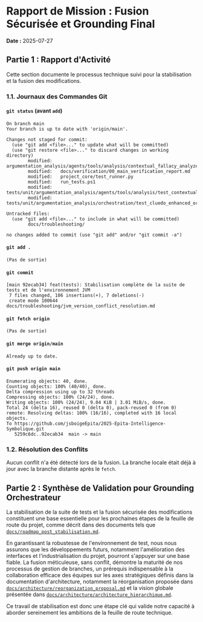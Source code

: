 # Rapport de Mission : Fusion Sécurisée et Grounding Final

**Date :** 2025-07-27

## Partie 1 : Rapport d'Activité

Cette section documente le processus technique suivi pour la stabilisation et la fusion des modifications.

### 1.1. Journaux des Commandes Git

#### `git status` (avant `add`)
```
On branch main
Your branch is up to date with 'origin/main'.

Changes not staged for commit:
  (use "git add <file>..." to update what will be committed)
  (use "git restore <file>..." to discard changes in working directory)
        modified:   argumentation_analysis/agents/tools/analysis/contextual_fallacy_analyzer.py
        modified:   docs/verification/00_main_verification_report.md
        modified:   project_core/test_runner.py
        modified:   run_tests.ps1
        modified:   tests/unit/argumentation_analysis/agents/tools/analysis/test_contextual_fallacy_analyzer.py
        modified:   tests/unit/argumentation_analysis/orchestration/test_cluedo_enhanced_orchestrator.py

Untracked files:
  (use "git add <file>..." to include in what will be committed)
        docs/troubleshooting/

no changes added to commit (use "git add" and/or "git commit -a")
```

#### `git add .`
```
(Pas de sortie)
```

#### `git commit`
```
[main 92ecab34] feat(tests): Stabilisation complète de la suite de tests et de l'environnement JVM
 7 files changed, 106 insertions(+), 7 deletions(-)
 create mode 100644 docs/troubleshooting/jvm_version_conflict_resolution.md
```

#### `git fetch origin`
```
(Pas de sortie)
```

#### `git merge origin/main`
```
Already up to date.
```

#### `git push origin main`
```
Enumerating objects: 40, done.
Counting objects: 100% (40/40), done.
Delta compression using up to 32 threads
Compressing objects: 100% (24/24), done.
Writing objects: 100% (24/24), 9.04 KiB | 3.01 MiB/s, done.
Total 24 (delta 16), reused 0 (delta 0), pack-reused 0 (from 0)
remote: Resolving deltas: 100% (16/16), completed with 16 local objects.
To https://github.com/jsboigeEpita/2025-Epita-Intelligence-Symbolique.git
   5259c6dc..92ecab34  main -> main
```

### 1.2. Résolution des Conflits
Aucun conflit n'a été détecté lors de la fusion. La branche locale était déjà à jour avec la branche distante après le `fetch`.

## Partie 2 : Synthèse de Validation pour Grounding Orchestrateur

La stabilisation de la suite de tests et la fusion sécurisée des modifications constituent une base essentielle pour les prochaines étapes de la feuille de route du projet, comme décrit dans des documents tels que [`docs/roadmap_post_stabilisation.md`](docs/roadmap_post_stabilisation.md:25).

En garantissant la robustesse de l'environnement de test, nous nous assurons que les développements futurs, notamment l'amélioration des interfaces et l'industrialisation du projet, pourront s'appuyer sur une base fiable. La fusion méticuleuse, sans conflit, démontre la maturité de nos processus de gestion de branches, un prérequis indispensable à la collaboration efficace des équipes sur les axes stratégiques définis dans la documentation d'architecture, notamment la réorganisation proposée dans [`docs/architecture/reorganization_proposal.md`](docs/architecture/reorganization_proposal.md:1) et la vision globale présentée dans [`docs/architecture/architecture_hierarchique.md`](docs/architecture/architecture_hierarchique.md:1149).

Ce travail de stabilisation est donc une étape clé qui valide notre capacité à aborder sereinement les ambitions de la feuille de route technique.